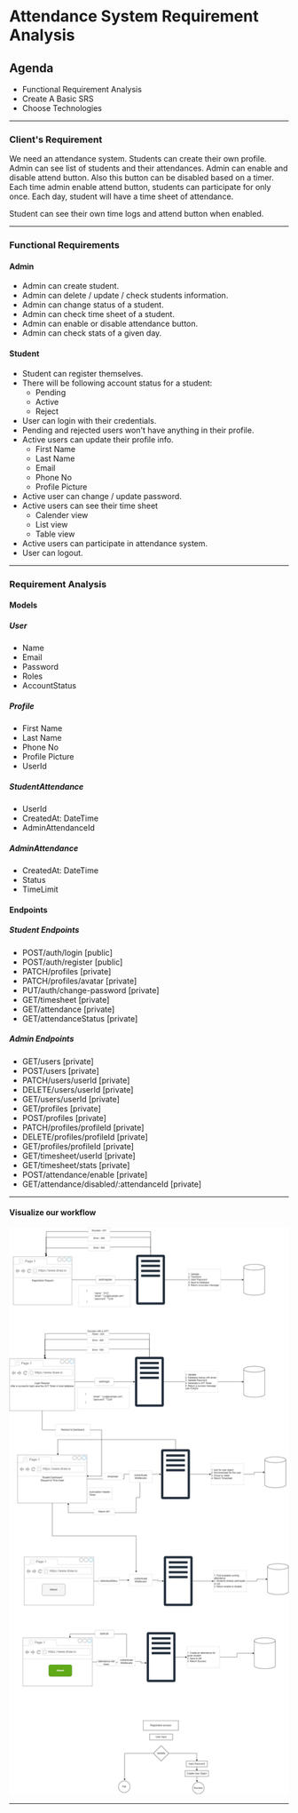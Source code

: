 # Attendance System Requirement Analysis

## Agenda

- Functional Requirement Analysis
- Create A Basic SRS
- Choose Technologies

---

### Client's Requirement

We need an attendance system. Students can create their own profile. Admin can see list of students and their attendances. Admin can enable and disable attend button. Also this button can be disabled based on a timer. Each time admin enable attend button, students can participate for only once. Each day, student will have a time sheet of attendance.

Student can see their own time logs and attend button when enabled.

---

### Functional Requirements

#### Admin

- Admin can create student.
- Admin can delete / update / check students information.
- Admin can change status of a student.
- Admin can check time sheet of a student.
- Admin can enable or disable attendance button.
- Admin can check stats of a given day.

#### Student

- Student can register themselves.
- There will be following account status for a student:
  - Pending
  - Active
  - Reject
- User can login with their credentials.
- Pending and rejected users won't have anything in their profile.
- Active users can update their profile info.
  - First Name
  - Last Name
  - Email
  - Phone No
  - Profile Picture
- Active user can change / update password.
- Active users can see their time sheet
  - Calender view
  - List view
  - Table view
- Active users can participate in attendance system.
- User can logout.

---

### Requirement Analysis

#### Models

##### User

- Name
- Email
- Password
- Roles
- AccountStatus

##### Profile

- First Name
- Last Name
- Phone No
- Profile Picture
- UserId

##### StudentAttendance

- UserId
- CreatedAt: DateTime
- AdminAttendanceId

##### AdminAttendance

- CreatedAt: DateTime
- Status
- TimeLimit

#### Endpoints

##### Student Endpoints

- POST/auth/login [public]
- POST/auth/register [public]
- PATCH/profiles [private]
- PATCH/profiles/avatar [private]
- PUT/auth/change-password [private]
- GET/timesheet [private]
- GET/attendance [private]
- GET/attendanceStatus [private]

##### Admin Endpoints

- GET/users [private]
- POST/users [private]
- PATCH/users/userId [private]
- DELETE/users/userId [private]
- GET/users/userId [private]
- GET/profiles [private]
- POST/profiles [private]
- PATCH/profiles/profileId [private]
- DELETE/profiles/profileId [private]
- GET/profiles/profileId [private]
- GET/timesheet/userId [private]
- GET/timesheet/stats [private]
- POST/attendance/enable [private]
- GET/attendance/disabled/:attendanceId [private]

---

#### Visualize our workflow

![Visualize our model](./visualize-our-model.jpg)

---
